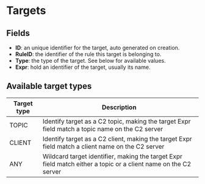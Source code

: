 
# Targets

## Fields

- **ID**: an unique identifier for the target, auto generated on creation.
- **RuleID**: the identifier of the rule this target is belonging to.
- **Type**: the type of the target. See below for available values.
- **Expr**: hold an identifier of the target, usually its name.

## Available target types

| **Target type** | **Description** |
| --- | --- |
| TOPIC | Identify target as a C2 topic, making the target Expr field match a topic name on the C2 server |
| CLIENT | Identify target as a C2 client, making the target Expr field match a client name on the C2 server |
| ANY | Wildcard target identifier, making the target Expr field match either a topic or a client name on the C2 server |
